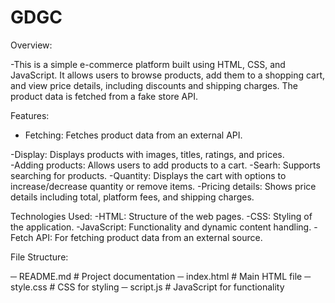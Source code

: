# GDGC
Overview:

-This is a simple e-commerce platform built using HTML, CSS, and JavaScript. It allows users to browse products, add them to a shopping cart, and view price details, including discounts and shipping charges. The product data is fetched from a fake store API.

Features:
- Fetching: Fetches product data from an external API.

  
-Display: Displays products with images, titles, ratings, and prices.  
-Adding products: Allows users to add products to a cart.
-Searh: Supports searching for products.
-Quantity: Displays the cart with options to increase/decrease quantity or remove items.
-Pricing details: Shows price details including total, platform fees, and shipping charges.

Technologies Used:
-HTML: Structure of the web pages.
-CSS: Styling of the application.
-JavaScript: Functionality and dynamic content handling.
-Fetch API: For fetching product data from an external source.

File Structure:

─ README.md          # Project documentation
─ index.html         # Main HTML file
─ style.css          # CSS for styling
─ script.js          # JavaScript for functionality


